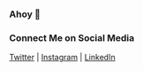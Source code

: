 ### Ahoy 👋

### Connect Me on Social Media
[Twitter](https://twitter.com/parnissolle)
| [Instagram](https://www.instagram.com/pierrearnissolle/)
| [LinkedIn](https://linkedin.com/in/arnissolle)
